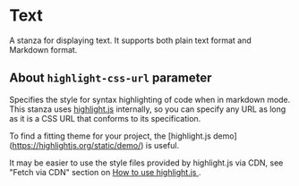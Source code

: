 # Text

A stanza for displaying text. It supports both plain text format and Markdown format.

## About `highlight-css-url` parameter

Specifies the style for syntax highlighting of code when in markdown mode. This stanza uses [highlight.js](https://highlightjs.org/) internally, so you can specify any URL as long as it is a CSS URL that conforms to its specification.

To find a fitting theme for your project, the [highlight.js demo] (https://highlightjs.org/static/demo/) is useful.

It may be easier to use the style files provided by highlight.js via CDN, see "Fetch via CDN" section on [How to use highlight.js
](https://highlightjs.org/usage/).